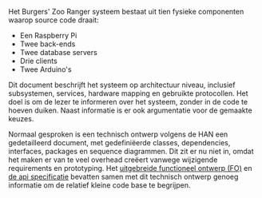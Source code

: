 Het Burgers' Zoo Ranger systeem bestaat uit tien fysieke componenten waarop source code draait:

- Een Raspberry Pi
- Twee back-ends
- Twee database servers
- Drie clients
- Twee Arduino's

Dit document beschrijft het systeem op architectuur niveau, inclusief subsystemen, services, hardware mapping en gebruikte protocollen. Het doel is om de lezer te informeren over het systeem, zonder in de code te hoeven duiken. Naast informatie is er ook argumentatie voor de gemaakte keuzes.

Normaal gesproken is een technisch ontwerp volgens de HAN een gedetailleerd document, met gedefiniëerde classes, dependencies, interfaces, packages en sequence diagrammen. Dit zit er nu niet in, omdat het maken er van te veel overhead creëert vanwege wijzigende requirements en prototyping. Het [uitgebreide functioneel ontwerp (FO)](https://github.com/HANICA-MinorMulti/nj2017-iot-dwa-BurgersZoo1/blob/master/deliverables/functioneel%20ontwerp.md) en [de api specificatie](https://github.com/HANICA-MinorMulti/nj2017-iot-dwa-BurgersZoo1/blob/master/deliverables/functioneel%20ontwerp.md) bevatten samen met dit technisch ontwerp genoeg informatie om de relatief kleine code base te begrijpen.


